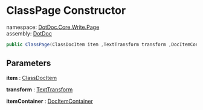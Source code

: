 ﻿# ClassPage Constructor

namespace: [DotDoc\.Core\.Write\.Page](../../DotDoc.Core.Write.Page.md)<br />
assembly: [DotDoc](../../../DotDoc.md)



```csharp
public ClassPage(ClassDocItem item ,TextTransform transform ,DocItemContainer itemContainer);
```

## Parameters

__item__ : [ClassDocItem](../../../DotDoc/DotDoc.Core.Models/ClassDocItem.md)



__transform__ : [TextTransform](../../../DotDoc/DotDoc.Core.Write/TextTransform.md)



__itemContainer__ : [DocItemContainer](../../../DotDoc/DotDoc.Core.Write/DocItemContainer.md)



